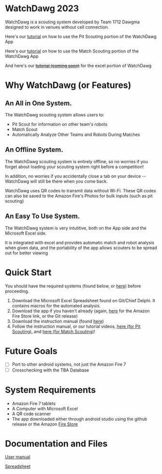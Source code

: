 # WatchDawg 2023
WatchDawg is a scouting system developed by Team 1712 Dawgma designed to work in venues without cell connection. 

Here's our [tutorial](https://www.youtube.com/watch?v=Qy0VXm0XURE) on how to use the Pit Scouting portion of the WatchDawg App <!--maybe split into 2 parts like our videos?-->

Here's our [tutorial](https://www.youtube.com/watch?v=ftOPcMmmr5I) on how to use the Match Scouting portion of the WatchDawg App

And here's our ~~[tutorial (coming soon)](google.com)~~ for the excel portion of WatchDawg

<!--youtube links-->

# Why WatchDawg (or Features)

## An All in One System.

The WatchDawg scouting system allows users to: <!--IDK maybe change this-->
* Pit Scout for information on other team's robots <!--Better to use 1/2/3 or dots?-->
* Match Scout <!-- Or maybe not use a list because we have 2 things --> <!--Scratch that we're good-->
* Automatically Analyze Other Teams and Robots During Matches

## An Offline System.

The WatchDawg scouting system is entirely offline, so no worries if you forget about loading your scouting system right before a competition!

In addition, no worries if you accidentally close a tab on your device -- WatchDawg will still be there when you come back.

WatchDawg uses QR codes to transmit data without Wi-Fi. These QR codes can also be saved to the Amazon Fire's Photos for bulk inputs (such as pit scouting)

## An Easy To Use System.

The WatchDawg system is very intutitive, both on the App side and the Microsoft Excel side. <!-- reword obviously -->

It is integrated with excel and provides automatic match and robot analysis when given data, and the portability of the app allows scouters to be spread out for better viewing

<!--More stuff to note
not a web page (not a big deal but what if oops i closed the web page)
Excel Integration and Automatic Match Analysis check
Fully Offline check?
Ease of use/Portability check
App + Excel sheet check?

Future Steps check

-->

# Quick Start <!--Git has an internal wiki system so we could use that?-->

You should have the required systems (found below, or [here](https://github.com/Dawgma-1712/WatchDawg2023#system-requirements)) before proceeding.

1. Download the Microsoft Excel Spreadsheet found on Git/Chief Delphi. It contains macros for the automated analysis.
2. Download the app if you haven't already (again, [here](https://www.amazon.com/Dawgma-Robotics-WatchDawg/dp/B09VMZZ6FL/ref=sr_1_1?crid=2Z8C9C9DSI7YN&keywords=watchdawg&qid=1676407384&s=mobile-apps&sprefix=watchdawg%2Cmobile-apps%2C167&sr=1-1) for the Amazon Fire Store link, or the Git release)
3. Download the instruction manual (found [here](https://drive.google.com/file/d/1o54JGi-gihyFXh7UFRre76viZELWCKad/view?usp=sharing))
4. Follow the instruction manual, or our tutorial videos, [here (for Pit Scouting)](https://www.youtube.com/watch?v=Qy0VXm0XURE), and [here (for Match Scouting)](https://www.youtube.com/watch?v=ftOPcMmmr5I)!
<!-- Or if we use the wiki system: We have an in depth wiki for WatchDawg [here](linklinklinkyougetit)-->



# Future Goals

- [ ] Port to other android systems, not just the Amazon Fire 7
- [ ] Crosschecking with the TBA Database

<!--Any other goals-->

# System Requirements
* Amazon Fire 7 tablets
* A Computer with Microsoft Excel 
* A QR code scanner
* The app downloaded either through android studio using the github release or the Amazon [Fire Store](https://www.amazon.com/Dawgma-Robotics-WatchDawg/dp/B09VMZZ6FL/ref=sr_1_1?crid=2Z8C9C9DSI7YN&keywords=watchdawg&qid=1676407384&s=mobile-apps&sprefix=watchdawg%2Cmobile-apps%2C167&sr=1-1)

# Documentation and Files
[User manual](https://drive.google.com/file/d/1o54JGi-gihyFXh7UFRre76viZELWCKad/view?usp=sharing)

[Spreadsheet](./2023Mk1.8empty.xlsm)


